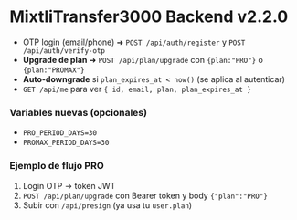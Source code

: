 # MixtliTransfer3000 Backend v2.2.0
- OTP login (email/phone) ➜ `POST /api/auth/register` y `POST /api/auth/verify-otp`
- **Upgrade de plan** ➜ `POST /api/plan/upgrade` con `{plan:"PRO"}` o `{plan:"PROMAX"}`
- **Auto-downgrade** si `plan_expires_at < now()` (se aplica al autenticar)
- `GET /api/me` para ver `{
  id, email, plan, plan_expires_at
}`

### Variables nuevas (opcionales)
- `PRO_PERIOD_DAYS=30`
- `PROMAX_PERIOD_DAYS=30`

### Ejemplo de flujo PRO
1) Login OTP → token JWT
2) `POST /api/plan/upgrade` con Bearer token y body `{"plan":"PRO"}`
3) Subir con `/api/presign` (ya usa tu `user.plan`)